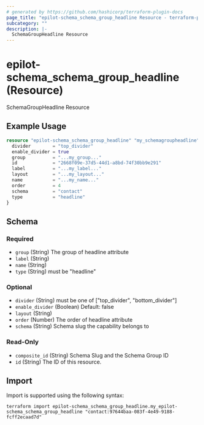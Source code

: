 ```yaml
---
# generated by https://github.com/hashicorp/terraform-plugin-docs
page_title: "epilot-schema_schema_group_headline Resource - terraform-provider-epilot-schema"
subcategory: ""
description: |-
  SchemaGroupHeadline Resource
---
```


# epilot-schema_schema_group_headline (Resource)

SchemaGroupHeadline Resource

## Example Usage

```terraform
resource "epilot-schema_schema_group_headline" "my_schemagroupheadline" {
  divider        = "top_divider"
  enable_divider = true
  group          = "...my_group..."
  id             = "2668f09e-37d5-44d1-a8bd-74f30bb9e291"
  label          = "...my_label..."
  layout         = "...my_layout..."
  name           = "...my_name..."
  order          = 4
  schema         = "contact"
  type           = "headline"
}
```

<!-- schema generated by tfplugindocs -->
## Schema

### Required

- `group` (String) The group of headline attribute
- `label` (String)
- `name` (String)
- `type` (String) must be "headline"

### Optional

- `divider` (String) must be one of ["top_divider", "bottom_divider"]
- `enable_divider` (Boolean) Default: false
- `layout` (String)
- `order` (Number) The order of headline attribute
- `schema` (String) Schema slug the capability belongs to

### Read-Only

- `composite_id` (String) Schema Slug and the Schema Group ID
- `id` (String) The ID of this resource.

## Import

Import is supported using the following syntax:

```shell
terraform import epilot-schema_schema_group_headline.my_epilot-schema_schema_group_headline "contact:97644baa-083f-4e49-9188-fcff2ecaad7d"
```
